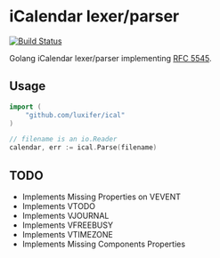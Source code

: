 # iCalendar lexer/parser

[![Build Status](https://travis-ci.org/luxifer/ical.svg?branch=master)](https://travis-ci.org/luxifer/ical)

Golang iCalendar lexer/parser implementing [RFC 5545](https://tools.ietf.org/html/rfc5545).

## Usage

```go
import (
    "github.com/luxifer/ical"
)

// filename is an io.Reader
calendar, err := ical.Parse(filename)
```

## TODO

* Implements Missing Properties on VEVENT
* Implements VTODO
* Implements VJOURNAL
* Implements VFREEBUSY
* Implements VTIMEZONE
* Implements Missing Components Properties
